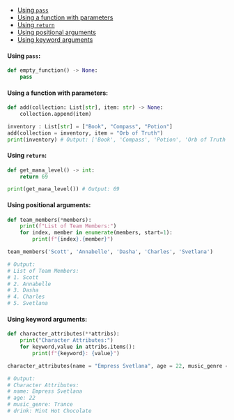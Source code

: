 - [Using `pass`](#using-pass)
- [Using a function with parameters](#using-a-function-with-parameters)
- [Using `return`](#using-return)
- [Using positional arguments](#using-positional-arguments)
- [Using keyword arguments](#using-keyword-arguments)
#### <a name="using-pass"></a>Using `pass`:
```python
def empty_function() -> None:
    pass
```
#### <a name="using-a-function-with-parameters"></a>Using a function with parameters:
```python
def add(collection: List[str], item: str) -> None:
    collection.append(item)

inventory : List[str] = ["Book", "Compass", "Potion"]
add(collection = inventory, item = "Orb of Truth")
print(inventory) # Output: ['Book', 'Compass', 'Potion', 'Orb of Truth']
```
#### <a name="using-return"></a> Using `return`:
```python
def get_mana_level() -> int:
    return 69

print(get_mana_level()) # Output: 69
```
#### <a name="using-positional-arguments"></a>Using positional arguments:
```python
def team_members(*members):
    print(f"List of Team Members:")
    for index, member in enumerate(members, start=1):
        print(f"{index}.{member}")

team_members('Scott', 'Annabelle', 'Dasha', 'Charles', 'Svetlana')

# Output:
# List of Team Members:
# 1. Scott
# 2. Annabelle
# 3. Dasha
# 4. Charles
# 5. Svetlana
```
#### <a name="using-keyword-arguments"></a>Using keyword arguments:
```python
def character_attributes(**attribs):
    print("Character Attributes:")
    for keyword,value in attribs.items():
        print(f"{keyword}: {value}")

character_attributes(name = "Empress Svetlana", age = 22, music_genre = "Trance", drink = "Mint Hot Chocolate")

# Output:
# Character Attributes:
# name: Empress Svetlana
# age: 22
# music_genre: Trance
# drink: Mint Hot Chocolate
```
